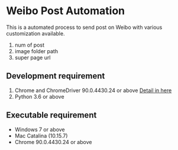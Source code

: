 # Weibo Post Automation
This is a automated process to send post on Weibo with various customization available.
1. num of post
2. image folder path
3. super page url


## Development requirement
1. Chrome and ChromeDriver 90.0.4430.24 or above [Detail in here](https://chromedriver.chromium.org/downloads)
2. Python 3.6 or above


## Executable requirement
- Windows 7 or above
- Mac Catalina (10.15.7)
- Chrome 90.0.4430.24 or above
